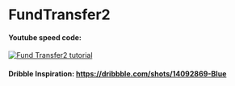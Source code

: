 # FundTransfer2

#### Youtube speed code:

[![Fund Transfer2 tutorial](http://img.youtube.com/vi/Z08rqEN3jRI/0.jpg)](https://youtu.be/Z08rqEN3jRI)

#### Dribble Inspiration: https://dribbble.com/shots/14092869-Blue
